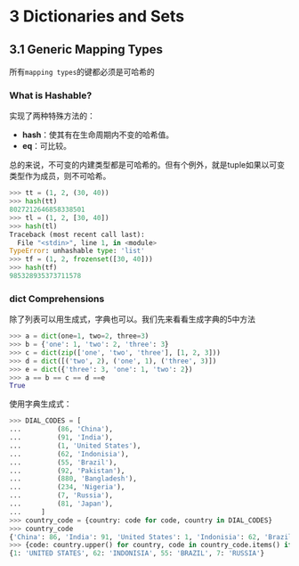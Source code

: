 # 3 Dictionaries and Sets

## 3.1 Generic Mapping Types

所有`mapping types`的键都必须是可哈希的

### What is Hashable?

实现了两种特殊方法的：

- __hash__：使其有在生命周期内不变的哈希值。
- __eq__：可比较。

总的来说，不可变的内建类型都是可哈希的。但有个例外，就是tuple如果以可变类型作为成员，则不可哈希。

```python
>>> tt = (1, 2, (30, 40))
>>> hash(tt)
8027212646858338501
>>> tl = (1, 2, [30, 40])
>>> hash(tl)
Traceback (most recent call last):
  File "<stdin>", line 1, in <module>
TypeError: unhashable type: 'list'
>>> tf = (1, 2, frozenset([30, 40]))
>>> hash(tf)
985328935373711578
```

### dict Comprehensions

除了列表可以用生成式，字典也可以。我们先来看看生成字典的5中方法

```python
>>> a = dict(one=1, two=2, three=3)
>>> b = {'one': 1, 'two': 2, 'three': 3}
>>> c = dict(zip(['one', 'two', 'three'], [1, 2, 3]))
>>> d = dict([('two', 2), ('one', 1), ('three', 3)])
>>> e = dict({'three': 3, 'one': 1, 'two': 2})
>>> a == b == c == d ==e
True
```

使用字典生成式：

```python
>>> DIAL_CODES = [
...         (86, 'China'),
...         (91, 'India'),
...         (1, 'United States'),
...         (62, 'Indonisia'),
...         (55, 'Brazil'),
...         (92, 'Pakistan'),
...         (880, 'Bangladesh'),
...         (234, 'Nigeria'),
...         (7, 'Russia'),
...         (81, 'Japan'),
...     ]
>>> country_code = {country: code for code, country in DIAL_CODES}
>>> country_code
{'China': 86, 'India': 91, 'United States': 1, 'Indonisia': 62, 'Brazil': 55, 'Pakistan': 92, 'Bangladesh': 880, 'Nigeria': 234, 'Russia': 7, 'Japan': 81}
>>> {code: country.upper() for country, code in country_code.items() if code < 66}
{1: 'UNITED STATES', 62: 'INDONISIA', 55: 'BRAZIL', 7: 'RUSSIA'}
```